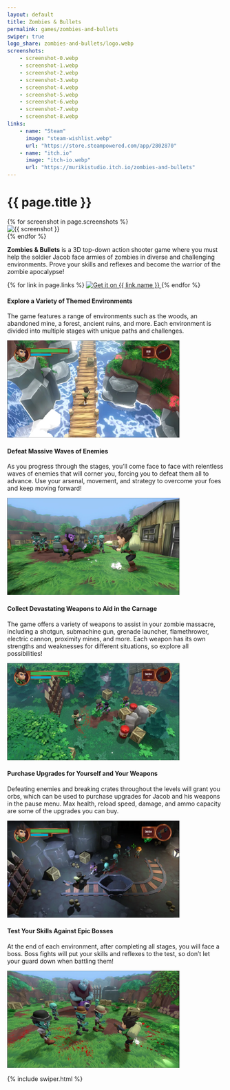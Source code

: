 ```yaml
---
layout: default
title: Zombies & Bullets
permalink: games/zombies-and-bullets
swiper: true
logo_share: zombies-and-bullets/logo.webp
screenshots:
    - screenshot-0.webp
    - screenshot-1.webp
    - screenshot-2.webp
    - screenshot-3.webp
    - screenshot-4.webp
    - screenshot-5.webp
    - screenshot-6.webp
    - screenshot-7.webp
    - screenshot-8.webp
links:
    - name: "Steam"
      image: "steam-wishlist.webp"
      url: "https://store.steampowered.com/app/2802870"
    - name: "itch.io"
      image: "itch-io.webp"
      url: "https://murikistudio.itch.io/zombies-and-bullets"
---
```


# {{ page.title }}

<div class="swiper my-5" style="max-width: 960px;">
    <div class="swiper-wrapper">
        {% for screenshot in page.screenshots %}
        <div class="swiper-slide">
            <div class="card rounded-5 text-decoration-none d-flex flex-column overflow-hidden">
                <img loading="lazy" src="/assets/img/zombies-and-bullets/{{ screenshot }}" alt="{{ screenshot }}">
            </div>
        </div>
        {% endfor %}
    </div>
    <div class="swiper-pagination"></div>
    <div class="swiper-button-prev"></div>
    <div class="swiper-button-next"></div>
</div>

**Zombies & Bullets** is a 3D top-down action shooter game where you must help
the soldier Jacob face armies of zombies in diverse and challenging environments.
Prove your skills and reflexes and become the warrior of the zombie apocalypse!

<div class="w-100 my-5 d-flex justify-content-center row-or-column align-items-center">
    {% for link in page.links %}
        <a class="m-2 hover" target="_blank" href="{{ link.url }}">
            <img src="/assets/img/get-{{ link.image }}" alt="Get it on {{ link.name }}" style="max-width: 250px">
        </a>
    {% endfor %}
</div>

#### Explore a Variety of Themed Environments
The game features a range of environments such as the woods, an abandoned mine, a forest, ancient ruins, and more. Each environment is divided into multiple stages with unique paths and challenges.

<div class="my-4 text-center">
    <img src="/assets/img/zombies-and-bullets/screenshot-6.webp" alt="" class="rounded-5" style="max-width: 400px">
</div>

#### Defeat Massive Waves of Enemies
As you progress through the stages, you’ll come face to face with relentless waves of enemies that will corner you, forcing you to defeat them all to advance. Use your arsenal, movement, and strategy to overcome your foes and keep moving forward!

<div class="my-4 text-center">
    <img src="/assets/img/zombies-and-bullets/screenshot-1.webp" alt="" class="rounded-5" style="max-width: 400px">
</div>

#### Collect Devastating Weapons to Aid in the Carnage
The game offers a variety of weapons to assist in your zombie massacre, including a shotgun, submachine gun, grenade launcher, flamethrower, electric cannon, proximity mines, and more. Each weapon has its own strengths and weaknesses for different situations, so explore all possibilities!

<div class="my-4 text-center">
    <img src="/assets/img/zombies-and-bullets/screenshot-4.webp" alt="" class="rounded-5" style="max-width: 400px">
</div>

#### Purchase Upgrades for Yourself and Your Weapons
Defeating enemies and breaking crates throughout the levels will grant you orbs, which can be used to purchase upgrades for Jacob and his weapons in the pause menu. Max health, reload speed, damage, and ammo capacity are some of the upgrades you can buy.

<div class="my-4 text-center">
    <img src="/assets/img/zombies-and-bullets/screenshot-5.webp" alt="" class="rounded-5" style="max-width: 400px">
</div>

#### Test Your Skills Against Epic Bosses
At the end of each environment, after completing all stages, you will face a boss. Boss fights will put your skills and reflexes to the test, so don’t let your guard down when battling them!

<div class="my-4 text-center">
    <img src="/assets/img/zombies-and-bullets/screenshot-7.webp" alt="" class="rounded-5" style="max-width: 400px">
</div>

{% include swiper.html %}

<style>
.row-or-column {
    flex-direction: row;
}

@media only screen and (max-width: 860px) {
    .row-or-column {
        flex-direction: column;
    }
}
</style>
